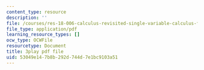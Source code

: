 ```yaml
---
content_type: resource
description: ''
file: /courses/res-18-006-calculus-revisited-single-variable-calculus-fall-2010/53049e147b8b292d744d7e1bc9103a51_elputTS7tAA.pdf
file_type: application/pdf
learning_resource_types: []
ocw_type: OCWFile
resourcetype: Document
title: 3play pdf file
uid: 53049e14-7b8b-292d-744d-7e1bc9103a51
---
```


